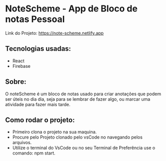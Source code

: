 # NoteScheme - App de Bloco de notas Pessoal
Link do Projeto: https://note-scheme.netlify.app

## Tecnologias usadas:
* React
* Firebase

## Sobre:
O noteScheme é um bloco de notas usado para criar anotações que podem ser úteis no dia dia, seja para se lembrar de fazer algo, ou marcar uma atividade para fazer mais tarde.

## Como rodar o projeto:
* Primeiro clona o projeto na sua maquina.
* Procure pelo Projeto clonado pelo vsCode no navegando pelos arquivos.
* Utilize o terminal do VsCode ou no seu Terminal de Preferência use o comando: npm start.

